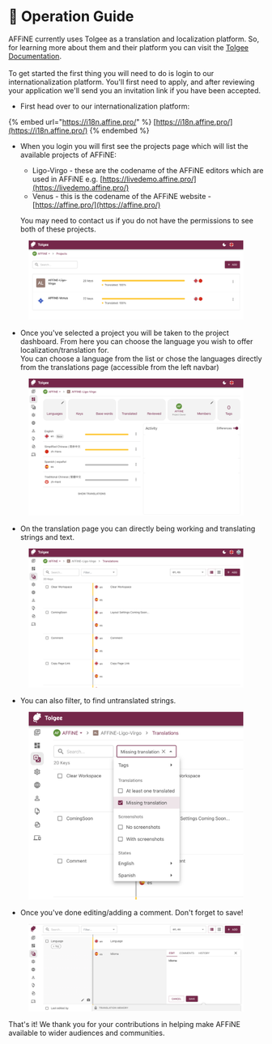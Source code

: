 # 📘 Operation Guide

AFFiNE currently uses Tolgee as a translation and localization platform. So, for learning more about them and their platform you can visit the [Tolgee Documentation](https://tolgee.io/docs/).\
\
To get started the first thing you will need to do is login to our internationalization platform. You'll first need to apply, and after reviewing your application we'll send you an invitation link if you have been accepted.

* First head over to our internationalization platform:

{% embed url="https://i18n.affine.pro/" %}
[https://i18n.affine.pro/](https://i18n.affine.pro/)
{% endembed %}

*   When you login you will first see the projects page which will list the available projects of AFFiNE:

    * Ligo-Virgo - these are the codename of the AFFiNE editors which are used in AFFiNE e.g. [https://livedemo.affine.pro/](https://livedemo.affine.pro/)
    * Venus - this is the codename of the AFFiNE website - [https://affine.pro/](https://affine.pro/)

    You may need to contact us if you do not have the permissions to see both of these projects.

<figure><img src="../.gitbook/assets/internationalization_operation-guide_translation-project-list.png" alt=""><figcaption></figcaption></figure>

* Once you've selected a project you will be taken to the project dashboard. From here you can choose the language you wish to offer localization/translation for.\
  You can choose a language from the list or chose the languages directly from the translations page (accessible from the left navbar)

<figure><img src="../.gitbook/assets/internationalization_operation-guide_translation-project-dash.png" alt=""><figcaption></figcaption></figure>

* On the translation page you can directly being working and translating strings and text.

<figure><img src="../.gitbook/assets/internationalization_operation-guide_translation-language-list.png" alt=""><figcaption></figcaption></figure>

* You can also filter, to find untranslated strings.

<figure><img src="../.gitbook/assets/internationalization_operation-guide_translation-filter.png" alt=""><figcaption></figcaption></figure>

* Once you've done editing/adding a comment. Don't forget to save!

<figure><img src="../.gitbook/assets/internationalization_operation-guide_translation-translate.png" alt=""><figcaption></figcaption></figure>

That's it! We thank you for your contributions in helping make AFFiNE available to wider audiences and communities.
